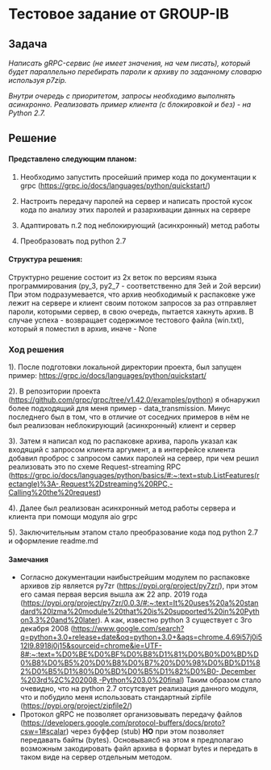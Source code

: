 # Тестовое задание от GROUP-IB

## Задача
_Написать gRPC-сервис (не имеет значения, на чем писать),
который будет параллельно перебирать пароли к архиву по заданному словарю используя p7zip._

_Внутри очередь с приоритетом, запросы необходимо выполнять асинхронно.
Реализовать пример клиента (с блокировкой и без) - на Python 2.7._


## Решение
#### Представлено следующим планом:
1. Необходимо запустить просейший пример кода по документации к grpc (https://grpc.io/docs/languages/python/quickstart/)

2. Настроить передачу паролей на сервер и написать простой кусок кода по анализу этих паролей и разархивации данных на сервере
3. Адаптировать п.2 под неблокирующий (асинхронный) метод работы
4. Преобразовать под python 2.7


#### Структура решения:
Структурно решение состоит из 2х веток по версиям языка программирования (py_3, py2_7 - соответственно для 3ей и 2ой версии)
При этом подразумевается, что архив необходимый к распаковке уже лежит на сервере и клиент своим потоком запросов за раз отправляет пароли, которыми сервер, в свою очередь, пытается хакнуть архив. В случае успеха - возвращает содержимое тестового файла (win.txt), который я поместил в архив, иначе - None


### Ход решения
1). После подготовки локальной директории проекта, был запущен пример: https://grpc.io/docs/languages/python/quickstart/

2). В репозитории проекта (https://github.com/grpc/grpc/tree/v1.42.0/examples/python) я обнаружил более подходящий для меня пример - data_transmission. Минус последнего был в том, что в отличие от соседних примеров в нём не был реализован неблокирующий (асинхронный) клиент и сервер

3). Затем я написал код по распаковке архива, пароль указал как входящий с запросом клиента аргумент, а в интерфейсе клиента добавил проброс с запросом самих паролей на сервер, при чем решил реализовать это по схеме Request-streaming RPC  (https://grpc.io/docs/languages/python/basics/#:~:text=stub.ListFeatures(rectangle)%3A-,Request%2Dstreaming%20RPC,-Calling%20the%20request)

4). Далее был реализован асинхронный метод работы сервера и клиента при помощи модуля aio grpc

5). Заключительным этапом стало преобразование кода под python 2.7 и оформление readme.md


#### **Замечания**
* Согласно документации наибыстрейшим модулем по распаковке архивов zip является py7zr (https://pypi.org/project/py7zr/), при этом его самая первая версия вышла аж 22 апр. 2019 года (https://pypi.org/project/py7zr/0.0.3/#:~:text=It%20uses%20a%20standard%20lzma%20module%20that%20is%20supported%20in%20Python3.3%20and%20later). А как, известно python 3 существует с 3го декабря 2008 (https://www.google.com/search?q=python+3.0+release+date&oq=python+3.0+&aqs=chrome.4.69i57j0i512l9.8918j0j15&sourceid=chrome&ie=UTF-8#:~:text=%D0%BE%D0%BF%D0%B8%D1%81%D0%B0%D0%BD%D0%B8%D0%B5%20%D0%B8%D0%B7%20%D0%98%D0%BD%D1%82%D0%B5%D1%80%D0%BD%D0%B5%D1%82%D0%B0-,December%203rd%2C%202008,-Python%203.0%20final) Таким образом стало очевидно, что на python 2.7 отсутсвует реализация данного модуля, что и побудило меня использовать стандартный zipfile (https://pypi.org/project/zipfile2/)
* Протокол gRPC не позволяет организовывать передачу файлов (https://developers.google.com/protocol-buffers/docs/proto?csw=1#scalar) через буффер (stub) **НО** при этом позволяет передавать байты (bytes). Основываясб на этом я предполагаю возможным закодировать файл архива в формат bytes и передать в таком виде на сервер отдельным методом.

